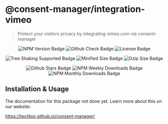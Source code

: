 # @consent-manager/integration-vimeo

> Protect your visitors privacy by integrating vimeo.com via consent-manager

<center>

![NPM Version Badge](https://badgen.net/npm/v/@consent-manager/integration-vimeo)
![Github Check Badge](https://badgen.net/github/checks/techboi/consent-manager/main)
![License Badge](https://badgen.net/npm/license/@consent-manager/integration-vimeo)

![Tree Shaking Supported Badge](https://badgen.net/bundlephobia/tree-shaking/@consent-manager/integration-vimeo)
![Minified Size Badge](https://badgen.net/bundlephobia/min/@consent-manager/integration-vimeo)
![Gzip Size Badge](https://badgen.net/bundlephobia/minzip/@consent-manager/integration-vimeo)

![Github Stars Badge](https://badgen.net/github/stars/techboi/consent-manager)
![NPM Weekly Downloads Badge](https://badgen.net/npm/dw/@consent-manager/integration-vimeo)
![NPM Monthly Downloads Badge](https://badgen.net/npm/dm/@consent-manager/integration-vimeo)

</center>

## Installation & Usage

The documentation for this package not done yet. Learn more about this on our website:

https://techboi.github.io/consent-manager/
